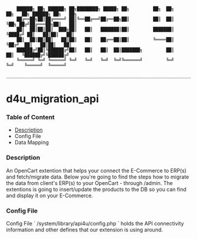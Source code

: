 ```

    ██████╗ ██╗ ██████╗ ██╗████████╗ █████╗ ██╗         ██╗  ██╗    ██╗   ██╗ ██████╗ ██╗   ██╗
    ██╔══██╗██║██╔════╝ ██║╚══██╔══╝██╔══██╗██║         ██║  ██║    ╚██╗ ██╔╝██╔═══██╗██║   ██║
    ██║  ██║██║██║  ███╗██║   ██║   ███████║██║         ███████║     ╚████╔╝ ██║   ██║██║   ██║
    ██║  ██║██║██║   ██║██║   ██║   ██╔══██║██║         ╚════██║      ╚██╔╝  ██║   ██║██║   ██║
    ██████╔╝██║╚██████╔╝██║   ██║   ██║  ██║███████╗         ██║       ██║   ╚██████╔╝╚██████╔╝
    ╚═════╝ ╚═╝ ╚═════╝ ╚═╝   ╚═╝   ╚═╝  ╚═╝╚══════╝         ╚═╝       ╚═╝    ╚═════╝  ╚═════╝ 
    ___________________________________________________________________________________________

```
                                                                                                                                                                                  
# d4u_migration_api #

<h3 align="left">Table of Content</h3>

- [Description](#description)
- Config File
- Data Mapping
  

<h3 align="left">Description</h3>
An OpenCart extention that helps your connect the E-Commerce to ERP(s) and fetch/migrate data.
Below you're going to find the steps how to migrate the data from client's ERP(s) to your OpenCart -
through /admin. The extentions is going to insert/update the products to the DB so you can
find and display it on your E-Commerce.


<h3 align="left">Config File</h3>
Config File ` /system/library/api4u/config.php ` holds the API connectivity information and other defines
that our extension is using around. 



